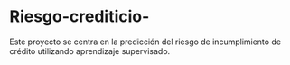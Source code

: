 # Riesgo-crediticio-
Este proyecto se centra en la predicción del riesgo de incumplimiento de crédito utilizando aprendizaje supervisado.
